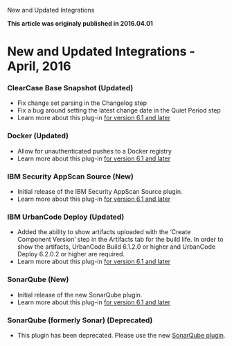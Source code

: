 





New and Updated Integrations

**This article was originaly published in 2016.04.01**


New and Updated Integrations - April, 2016
==========================================





### ClearCase Base Snapshot (Updated)


* Fix change set parsing in the Changelog step
* Fix a bug around setting the latest change date in the Quiet Period step
* Learn more about this plug-in [for version 6.1 and later](https://developer.ibm.com/urbancode/plugin/clearcase-base-snapshot-ubuild/)




### Docker (Updated)


* Allow for unauthenticated pushes to a Docker registry
* Learn more about this plug-in [for version 6.1 and later](https://developer.ibm.com/urbancode/plugin/docker/)




### IBM Security AppScan Source (New)


* Initial release of the IBM Security AppScan Source plugin.
* Learn more about this plug-in [for version 6.1 and later](https://developer.ibm.com/urbancode/plugin/appscan-source-ubuild/)




### IBM UrbanCode Deploy (Updated)


* Added the ability to show artifacts uploaded with the ‘Create Component Version’ step in the Artifacts tab for the build life. In order to show the artifacts, UrbanCode Build 6.1.2.0 or higher and UrbanCode Deploy 6.2.0.2 or higher are required.
* Learn more about this plug-in [for version 6.1 and later](https://developer.ibm.com/urbancode/plugin/ibm-urbancode-deploy/)




### SonarQube (New)


* Initial release of the new SonarQube plugin.
* Learn more about this plug-in [for version 6.1 and later](https://developer.ibm.com/urbancode/plugin/sonarqube-ubuild/)




### SonarQube (formerly Sonar) (Deprecated)


* This plugin has been deprecated. Please use the new [SonarQube plugin](https://developer.ibm.com/urbancode/plugin/sonarqube-ubuild/).







